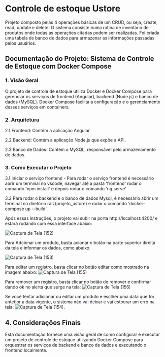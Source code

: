 # Controle de estoque Ustore

Projeto composto pelas 4 operações básicas de um CRUD, ou seja, create, read, update e delete. O sistema consiste numa rotina de inventário de produtos onde todas as operações citadas podem ser realizadas. Foi criada uma tabela de banco de dados para armazenar as informações passadas pelos usuários. 


## Documentação do Projeto: Sistema de Controle de Estoque com Docker Compose

### 1. Visão Geral
O projeto de controle de estoque utiliza Docker e Docker Compose para gerenciar os serviços de frontend (Angular), backend (Node.js) e banco de dados (MySQL). Docker Compose facilita a configuração e o gerenciamento desses serviços em containers.

### 2. Arquitetura
2.1 Frontend: Contém a aplicação Angular.

2.2 Backend: Contém a aplicação Node.js que expõe a API.

2.3 Banco de Dados: Contém o MySQL, responsável pelo armazenamento de dados.

### 3. Como Executar o Projeto

3.1 Iniciar o serviço frontend - Para rodar o serviço frontend é necessário abrir um terminal no vscode, navegar até a pasta 'frontend' rodar o comando 'npm install' e depois rodar o comando 'ng serve'

3.2 Para rodar o backend e o banco de dados Mysql, é necessário abrir um terminal no diretório raiz(projeto_ustore) e rodar o comando 'docker-compose up --build'.

Após essas instruções, o projeto vai subir na porta http://localhost:4200/ e estará rodando com essa interface abaixo:

![Captura de Tela (152)](https://github.com/user-attachments/assets/4c55c2c5-9e55-4423-862b-654e08b9808b)

Para Adcionar um produto, basta acionar o botão na parte superior direita da tela e informar os dados, como abaixo:

![Captura de Tela (153)](https://github.com/user-attachments/assets/6cd4188e-549c-439a-b5eb-b9c7d1410d6a)

Para editar um registro, basta clicar no botão editar como mostrado na imagem abaixo:
![Captura de Tela (155)](https://github.com/user-attachments/assets/b8c1d93e-d56a-4cb6-b946-e96031b6306d)

Para remover um registro, basta clicar no botão de remover e confirmar dando ok no alerta que surge na tela:
![Captura de Tela (156)](https://github.com/user-attachments/assets/c053ccbe-f577-4c66-89bb-536b6354284b)

Se você tentar adicionar ou editar um produto e esclher uma data que for antetior a data vigente, o sistema não vai deixar e vai estourar um erro na tela:
![Captura de Tela (154)](https://github.com/user-attachments/assets/548dd005-6d34-4cf7-b033-1a5a8277dc6e).

## 4. Considerações Finais

Esta documentação fornece uma visão geral de como configurar e executar um projeto de controle de estoque utilizando Docker Compose para orquestrar os serviços de backend e banco de dados e executando o frontend localmente.








